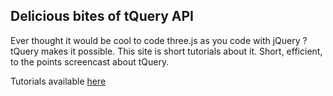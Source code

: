 ## Delicious bites of tQuery API

Ever thought it would be cool to code three.js as you code with jQuery ?
tQuery makes it possible. This site is short tutorials about it. 
Short, efficient, to the points screencast about tQuery.

Tutorials available [here](http://jeromeetienne.github.com/tquery-tips/)